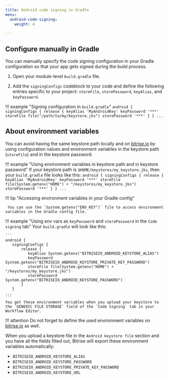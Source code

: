 ```yaml
---
title: Android code signing in Gradle
menu:
  android-code-signing:
    weight: 4

---
```

## Configure manually in Gradle

You can manually specify the code signing configuration in your Gradle configuration so that your app gets signed during the build process.

1. Open your module-level `build.gradle` file.

2. Add the `signingConfigs` codeblock to your code and define the following entries specific to your project:
`storeFile`, `storePassword`, `keyAlias`, and `keyPassword`.

!!! example "Signing configuration in `build.gradle`"
    ```
    android {
        signingConfigs {
            release {
                keyAlias 'MyAndroidKey'
                keyPassword '***'
                storeFile file("/path/to/my/keystore.jks")
                storePassword '***'
            }
        }
    ...
    ```

## About environment variables

You can avoid having the same keystore path locally and on [bitrise.io](https://www.bitrise.io) by using configuration values and environment variables in the keystore path (`storeFile`) and in the keystore password.

!!! example "Using environment variables in keystore path and in keystore password"
    If your keystore path is `$HOME/keystores/my_keystore.jks`, then your `build.gradle` file looks like this:
    ```
    android {
       signingConfigs {
           release {
               keyAlias 'MyAndroidKey'
               keyPassword '***'
               storeFile file(System.getenv("HOME") + "/keystores/my_keystore.jks")
               storePassword '***'
           }
       }
    ...
    ```

!!! tip "Accessing environment variables in your Gradle config"

     You can use the `System.getenv("ENV_KEY")` file to access environment variables in the Gradle config file.

!!! example "Using env vars as `keyPassword` and `storePassword` in the `Code signing` tab"
    Your `build.gradle` will look like this:

    ```
    android {
       signingConfigs {
           release {
              keyAlias System.getenv("BITRISEIO_ANDROID_KEYSTORE_ALIAS")
              keyPassword System.getenv("BITRISEIO_ANDROID_KEYSTORE_PRIVATE_KEY_PASSWORD")
              storeFile file(System.getenv("HOME") + "/keystores/my_keystore.jks")
              storePassword System.getenv("BITRISEIO_ANDROID_KEYSTORE_PASSWORD")
           }
       }
    ...
    ```
    You get these environment variables when you upload your keystore to the `GENERIC FILE STORAGE` field of the `Code Signing` tab in your Workflow Editor.

!!! attention
    Do not forget to define the used environment variables on [bitrise.io](https://www.bitrise.io) as well.

When you upload a keystore file in the `Android keystore file` section and you have all the fields filled out, Bitrise will export these environment variables automatically:

  - `BITRISEIO_ANDROID_KEYSTORE_ALIAS`
  - `BITRISEIO_ANDROID_KEYSTORE_PASSWORD`
  - `BITRISEIO_ANDROID_KEYSTORE_PRIVATE_KEY_PASSWORD`
  - `BITRISEIO_ANDROID_KEYSTORE_URL`